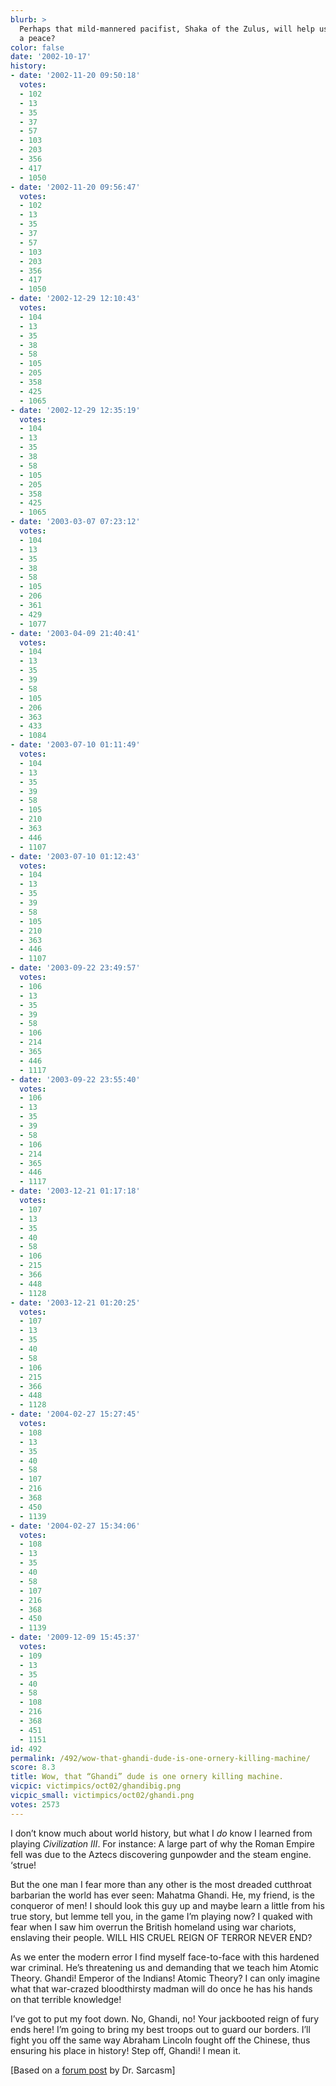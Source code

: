 ```yaml
---
blurb: >
  Perhaps that mild-mannered pacifist, Shaka of the Zulus, will help us negotiate
  a peace?
color: false
date: '2002-10-17'
history:
- date: '2002-11-20 09:50:18'
  votes:
  - 102
  - 13
  - 35
  - 37
  - 57
  - 103
  - 203
  - 356
  - 417
  - 1050
- date: '2002-11-20 09:56:47'
  votes:
  - 102
  - 13
  - 35
  - 37
  - 57
  - 103
  - 203
  - 356
  - 417
  - 1050
- date: '2002-12-29 12:10:43'
  votes:
  - 104
  - 13
  - 35
  - 38
  - 58
  - 105
  - 205
  - 358
  - 425
  - 1065
- date: '2002-12-29 12:35:19'
  votes:
  - 104
  - 13
  - 35
  - 38
  - 58
  - 105
  - 205
  - 358
  - 425
  - 1065
- date: '2003-03-07 07:23:12'
  votes:
  - 104
  - 13
  - 35
  - 38
  - 58
  - 105
  - 206
  - 361
  - 429
  - 1077
- date: '2003-04-09 21:40:41'
  votes:
  - 104
  - 13
  - 35
  - 39
  - 58
  - 105
  - 206
  - 363
  - 433
  - 1084
- date: '2003-07-10 01:11:49'
  votes:
  - 104
  - 13
  - 35
  - 39
  - 58
  - 105
  - 210
  - 363
  - 446
  - 1107
- date: '2003-07-10 01:12:43'
  votes:
  - 104
  - 13
  - 35
  - 39
  - 58
  - 105
  - 210
  - 363
  - 446
  - 1107
- date: '2003-09-22 23:49:57'
  votes:
  - 106
  - 13
  - 35
  - 39
  - 58
  - 106
  - 214
  - 365
  - 446
  - 1117
- date: '2003-09-22 23:55:40'
  votes:
  - 106
  - 13
  - 35
  - 39
  - 58
  - 106
  - 214
  - 365
  - 446
  - 1117
- date: '2003-12-21 01:17:18'
  votes:
  - 107
  - 13
  - 35
  - 40
  - 58
  - 106
  - 215
  - 366
  - 448
  - 1128
- date: '2003-12-21 01:20:25'
  votes:
  - 107
  - 13
  - 35
  - 40
  - 58
  - 106
  - 215
  - 366
  - 448
  - 1128
- date: '2004-02-27 15:27:45'
  votes:
  - 108
  - 13
  - 35
  - 40
  - 58
  - 107
  - 216
  - 368
  - 450
  - 1139
- date: '2004-02-27 15:34:06'
  votes:
  - 108
  - 13
  - 35
  - 40
  - 58
  - 107
  - 216
  - 368
  - 450
  - 1139
- date: '2009-12-09 15:45:37'
  votes:
  - 109
  - 13
  - 35
  - 40
  - 58
  - 108
  - 216
  - 368
  - 451
  - 1151
id: 492
permalink: /492/wow-that-ghandi-dude-is-one-ornery-killing-machine/
score: 8.3
title: Wow, that “Ghandi” dude is one ornery killing machine.
vicpic: victimpics/oct02/ghandibig.png
vicpic_small: victimpics/oct02/ghandi.png
votes: 2573
---
```


I don’t know much about world history, but what I *do* know I learned
from playing *Civilization III*. For instance: A large part of why the
Roman Empire fell was due to the Aztecs discovering gunpowder and the
steam engine. ‘strue!

But the one man I fear more than any other is the most dreaded cutthroat
barbarian the world has ever seen: Mahatma Ghandi. He, my friend, is the
conqueror of men! I should look this guy up and maybe learn a little
from his true story, but lemme tell you, in the game I’m playing now? I
quaked with fear when I saw him overrun the British homeland using war
chariots, enslaving their people. WILL HIS CRUEL REIGN OF TERROR NEVER
END?

As we enter the modern error I find myself face-to-face with this
hardened war criminal. He’s threatening us and demanding that we teach
him Atomic Theory. Ghandi! Emperor of the Indians! Atomic Theory? I can
only imagine what that war-crazed bloodthirsty madman will do once he
has his hands on that terrible knowledge!

I’ve got to put my foot down. No, Ghandi, no! Your jackbooted reign of
fury ends here! I’m going to bring my best troops out to guard our
borders. I’ll fight you off the same way Abraham Lincoln fought off the
Chinese, thus ensuring his place in history! Step off, Ghandi! I mean
it.

\[Based on a [forum
post](https://web.archive.org/web/20021017000000/http://www.forumplanet.com/gamespy)
by Dr. Sarcasm\]